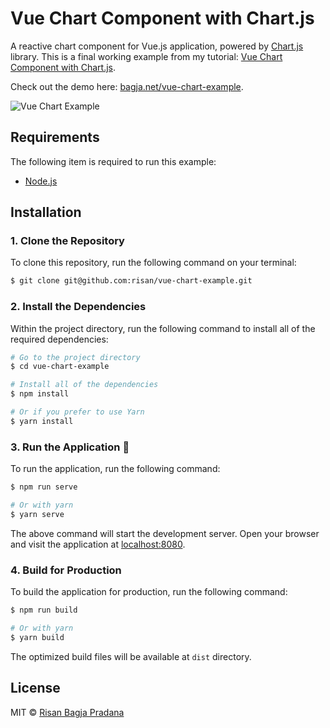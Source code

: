 # Vue Chart Component with Chart.js

A reactive chart component for Vue.js application, powered by [Chart.js](https://www.chartjs.org/) library. This is a final working example from my tutorial: [Vue Chart Component with Chart.js](https://bagja.net/blog/vue-chart-component-with-chartjs.html).

Check out the demo here: [bagja.net/vue-chart-example](https://bagja.net/vue-chart-example/).

![Vue Chart Example](https://media.giphy.com/media/557HUQUQ7RdMQbX9th/giphy.gif)

## Requirements

The following item is required to run this example:

* [Node.js](https://nodejs.org/)

## Installation

### 1. Clone the Repository

To clone this repository, run the following command on your terminal:

```bash
$ git clone git@github.com:risan/vue-chart-example.git
```

### 2. Install the Dependencies

Within the project directory, run the following command to install all of the required dependencies:

```bash
# Go to the project directory
$ cd vue-chart-example

# Install all of the dependencies
$ npm install

# Or if you prefer to use Yarn
$ yarn install
```

### 3. Run the Application 🎉

To run the application, run the following command:

```bash
$ npm run serve

# Or with yarn
$ yarn serve
```

The above command will start the development server. Open your browser and visit the application at [localhost:8080](http://localhost:8080).

### 4. Build for Production

To build the application for production, run the following command:

```bash
$ npm run build

# Or with yarn
$ yarn build
```

The optimized build files will be available at `dist` directory.

## License

MIT © [Risan Bagja Pradana](https://bagja.net)
